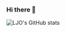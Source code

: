 ### Hi there 👋
![LJO's GitHub stats](https://github-readme-stats.vercel.app/api?username=ColtenOuO&show_icons=true&theme=tokyonight&hide_border=true)
<!--
**ColtenOuO/ColtenOuO** is a ✨ _special_ ✨ repository because its `README.md` (this file) appears on your GitHub profile.

![LJO's GitHub stats](https://github-readme-stats.vercel.app/api?username=ColtenOuO&show_icons=true&theme=tokyonight&hide_border=true)
[![GitHub Streak](https://github-readme-streak-stats.herokuapp.com?user=ColtenOuO&theme=tokyonight&count_private=true&hide_border=true&date_format=M%20j%5B%2C%20Y%5D)](https://git.io/streak-stats)
![Top Langs](https://github-readme-stats.vercel.app/api/top-langs/?username=ColtenOuO&layout=compact&theme=tokyonight&hide_border=true&hide=html)


Here are some ideas to get you started:

- 🔭 I’m currently working on ...
- 🌱 I’m currently learning ...
- 👯 I’m looking to collaborate on ...
- 🤔 I’m looking for help with ...
- 💬 Ask me about ...
- 📫 How to reach me: ...
- 😄 Pronouns: ...
- ⚡ Fun fact: ...
-->
